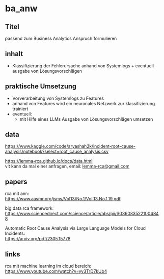 # ba_anw

## Titel
 passend zum Business Analytics Anspruch formulieren

## inhalt
- Klassifizierung der Fehlerursache anhand von Systemlogs + eventuell ausgabe von Lösungsvorschlägen

## praktische Umsetzung
- Vorverarbeitung von Systemlogs zu Features
- anhand von Features wird ein neuronales Netzwerk zur klassifizierung trainiert
- eventuell:
    - mit Hilfe eines LLMs Ausgabe von Lösungsvorschlägen umsetzen

## data
https://www.kaggle.com/code/aryashah2k/incident-root-cause-analysis/notebook?select=root_cause_analysis.csv

https://lemma-rca.github.io/docs/data.html  
vlt kann da mal einer anfragen, email: lemma-rca@gmail.com

## papers
rca mit ann:  
https://www.aasmr.org/jsms/Vol13/No.1/Vol.13.No.1.19.pdf

big data rca framework:
https://www.sciencedirect.com/science/article/abs/pii/S0360835221004848

Automatic Root Cause Analysis via Large Language
Models for Cloud Incidents:  
https://arxiv.org/pdf/2305.15778

## links
rca mit machine learning im cloud bereich:  
https://www.youtube.com/watch?v=yv3TrD7kUb4